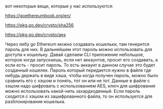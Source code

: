 вот некоторые вещи, которые у нас используются:

https://goethereumbook.org/en/

https://pkg.go.dev/crypto/sha256

https://pkg.go.dev/crypto/aes

Через либу go Ethereum можно создавать кошельки, там генерится пароль для них. В дальнейшем этот пароль можно использовать для доступа к кошельку. Давай сделаем CLI приложение небольшое, которое когда запускаешь, если нет аккаунтов, просит его создавать, а если есть - просит пароль. То есть аккаунт в данном случае это будет созданный кошелек. Пароль который передается нужно в файле где нибудь держать в виде хэша, чтобы когда получен пароль, можно было сравнить его с хэшом и понять, тот он или не тот. Данные в файле с хэшом надо шифровать с использованием AES, ключ для шифрования можно использовать какой-нить захардкоденный. Если пароль сходится с хэшом из зашифрованного файла, то он используется для разблокирования кошелька.
